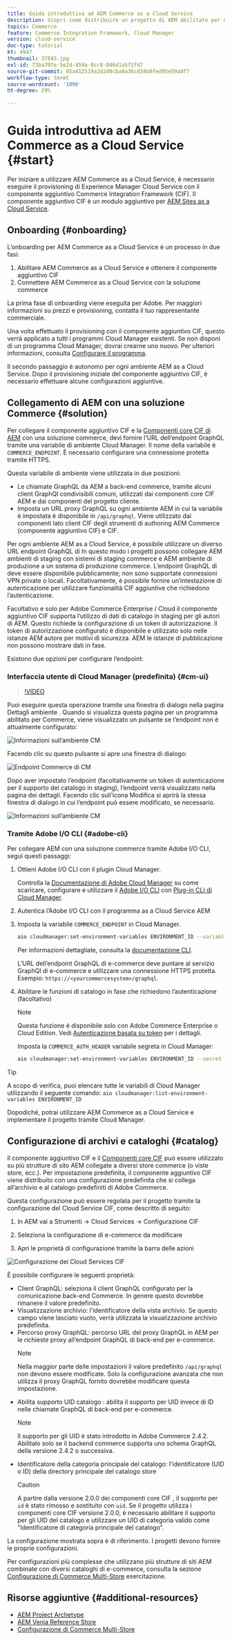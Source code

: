 ```yaml
---
title: Guida introduttiva ad AEM Commerce as a Cloud Service
description: Scopri come distribuire un progetto di AEM abilitato per e-commerce in un ambiente in esecuzione AEM as a Cloud Service. Utilizza le funzioni di Adobe Cloud Manager e una pipeline CI/CD per creare la vetrina di riferimento di Venia in un ambiente in esecuzione.
topics: Commerce
feature: Commerce Integration Framework, Cloud Manager
version: cloud-service
doc-type: tutorial
kt: 4947
thumbnail: 37843.jpg
exl-id: 73ba707e-5e2d-459a-8cc8-846d1a5f2fd7
source-git-commit: 05a412519a2d2d0cba0a36c658b8fed95e59a0f7
workflow-type: tm+mt
source-wordcount: '1096'
ht-degree: 29%

---
```


# Guida introduttiva ad AEM Commerce as a Cloud Service {#start}

Per iniziare a utilizzare AEM Commerce as a Cloud Service, è necessario eseguire il provisioning di Experience Manager Cloud Service con il componente aggiuntivo Commerce Integration Framework (CIF). Il componente aggiuntivo CIF è un modulo aggiuntivo per [AEM Sites as a Cloud Service](https://experienceleague.adobe.com/docs/experience-manager-cloud-service/sites/home.html).

## Onboarding {#onboarding}

L’onboarding per AEM Commerce as a Cloud Service è un processo in due fasi:

1. Abilitare AEM Commerce as a Cloud Service e ottenere il componente aggiuntivo CIF
2. Connettere AEM Commerce as a Cloud Service con la soluzione commerce

La prima fase di onboarding viene eseguita per Adobe. Per maggiori informazioni su prezzi e provisioning, contatta il tuo rappresentante commerciale.

Una volta effettuato il provisioning con il componente aggiuntivo CIF, questo verrà applicato a tutti i programmi Cloud Manager esistenti. Se non disponi di un programma Cloud Manager, dovrai crearne uno nuovo. Per ulteriori informazioni, consulta [Configurare il programma](https://experienceleague.adobe.com/docs/experience-manager-cloud-manager/using/getting-started/setting-up-program.html).

Il secondo passaggio è autonomo per ogni ambiente AEM as a Cloud Service. Dopo il provisioning iniziale del componente aggiuntivo CIF, è necessario effettuare alcune configurazioni aggiuntive.

## Collegamento di AEM con una soluzione Commerce {#solution}

Per collegare il componente aggiuntivo CIF e la [Componenti core CIF di AEM](https://github.com/adobe/aem-core-cif-components) con una soluzione commerce, devi fornire l’URL dell’endpoint GraphQL tramite una variabile di ambiente Cloud Manager. Il nome della variabile è `COMMERCE_ENDPOINT`. È necessario configurare una connessione protetta tramite HTTPS.

Questa variabile di ambiente viene utilizzata in due posizioni:

- Le chiamate GraphQL da AEM a back-end commerce, tramite alcuni client GraphQl condivisibili comuni, utilizzati dai componenti core CIF AEM e dai componenti del progetto cliente.
- Imposta un URL proxy GraphQL su ogni ambiente AEM in cui la variabile è impostata è disponibile in `/api/graphql`. Viene utilizzato dai componenti lato client CIF degli strumenti di authoring AEM Commerce (componente aggiuntivo CIF) e CIF.

Per ogni ambiente AEM as a Cloud Service, è possibile utilizzare un diverso URL endpoint GraphQL di In questo modo i progetti possono collegare AEM ambienti di staging con sistemi di staging commerce e AEM ambiente di produzione a un sistema di produzione commerce. L’endpoint GraphQL di deve essere disponibile pubblicamente; non sono supportate connessioni VPN private o locali. Facoltativamente, è possibile fornire un’intestazione di autenticazione per utilizzare funzionalità CIF aggiuntive che richiedono l’autenticazione.

Facoltativo e solo per Adobe Commerce Enterprise / Cloud il componente aggiuntivo CIF supporta l’utilizzo di dati di catalogo in staging per gli autori di AEM. Questo richiede la configurazione di un token di autorizzazione. Il token di autorizzazione configurato è disponibile e utilizzato solo nelle istanze AEM autore per motivi di sicurezza. AEM le istanze di pubblicazione non possono mostrare dati in fase.

Esistono due opzioni per configurare l’endpoint:

### Interfaccia utente di Cloud Manager (predefinita) {#cm-ui}

>[!VIDEO](https://video.tv.adobe.com/v/37843?quality=12&learn=on)

Puoi eseguire questa operazione tramite una finestra di dialogo nella pagina Dettagli ambiente . Quando si visualizza questa pagina per un programma abilitato per Commerce, viene visualizzato un pulsante se l’endpoint non è attualmente configurato:

![Informazioni sull’ambiente CM](/help/commerce-cloud/assets/commerce-cmui.png)

Facendo clic su questo pulsante si apre una finestra di dialogo:

![Endpoint Commerce di CM](/help/commerce-cloud/assets/commerce-cm-endpoint.png)

Dopo aver impostato l’endpoint (facoltativamente un token di autenticazione per il supporto del catalogo in staging), l’endpoint verrà visualizzato nella pagina dei dettagli. Facendo clic sull’icona Modifica si aprirà la stessa finestra di dialogo in cui l’endpoint può essere modificato, se necessario.

![Informazioni sull’ambiente CM](/help/commerce-cloud/assets/commerce-cmui-done.png)

### Tramite Adobe I/O CLI  {#adobe-cli}

Per collegare AEM con una soluzione commerce tramite Adobe I/O CLI, segui questi passaggi:

1. Ottieni Adobe I/O CLI con il plugin Cloud Manager.

   Controlla la [Documentazione di Adobe Cloud Manager](https://experienceleague.adobe.com/docs/experience-manager-cloud-manager/using/introduction-to-cloud-manager.html?lang=it) su come scaricare, configurare e utilizzare il [Adobe I/O CLI](https://github.com/adobe/aio-cli) con [Plug-in CLI di Cloud Manager](https://github.com/adobe/aio-cli-plugin-cloudmanager).

2. Autentica l’Adobe I/O CLI con il programma as a Cloud Service AEM

3. Imposta la variabile `COMMERCE_ENDPOINT` in Cloud Manager.

   ```bash
   aio cloudmanager:set-environment-variables ENVIRONMENT_ID --variable COMMERCE_ENDPOINT "<Magento GraphQL endpoint URL>"
   ```

   Per informazioni dettagliate, consulta la [documentazione CLI](https://github.com/adobe/aio-cli-plugin-cloudmanager#aio-cloudmanagerset-environment-variables-environmentid).

   L’URL dell’endpoint GraphQL di e-commerce deve puntare al servizio GraphQl di e-commerce e utilizzare una connessione HTTPS protetta. Esempio: `https://<yourcommercesystem>/graphql`.

4. Abilitare le funzioni di catalogo in fase che richiedono l’autenticazione (facoltativo)

   >[!NOTE]
   >
   >Questa funzione è disponibile solo con Adobe Commerce Enterprise o Cloud Edition. Vedi [Autenticazione basata su token](https://devdocs.magento.com/guides/v2.4/get-started/authentication/gs-authentication-token.html#integration-tokens) per i dettagli.

   Imposta la `COMMERCE_AUTH_HEADER` variabile segreta in Cloud Manager:

   ```bash
   aio cloudmanager:set-environment-variables ENVIRONMENT_ID --secret COMMERCE_AUTH_HEADER "Authorization: Bearer <Access Token>"
   ```

>[!TIP]
>
>A scopo di verifica, puoi elencare tutte le variabili di Cloud Manager utilizzando il seguente comando: `aio cloudmanager:list-environment-variables ENVIRONMENT_ID`

Dopodiché, potrai utilizzare AEM Commerce as a Cloud Service e implementare il progetto tramite Cloud Manager.

## Configurazione di archivi e cataloghi {#catalog}

Il componente aggiuntivo CIF e il [Componenti core CIF](https://github.com/adobe/aem-core-cif-components) può essere utilizzato su più strutture di sito AEM collegate a diversi store commerce (o viste store, ecc.). Per impostazione predefinita, il componente aggiuntivo CIF viene distribuito con una configurazione predefinita che si collega all’archivio e al catalogo predefiniti di Adobe Commerce.

Questa configurazione può essere regolata per il progetto tramite la configurazione del Cloud Service CIF, come descritto di seguito:

1. In AEM vai a Strumenti -> Cloud Services -> Configurazione CIF

2. Seleziona la configurazione di e-commerce da modificare

3. Apri le proprietà di configurazione tramite la barra delle azioni

![Configurazione dei Cloud Services CIF](/help/commerce-cloud/assets/cif-cloud-service-config.png)

È possibile configurare le seguenti proprietà:

- Client GraphQL: seleziona il client GraphQL configurato per la comunicazione back-end Commerce. In genere questo dovrebbe rimanere il valore predefinito.
- Visualizzazione archivio: l&#39;identificatore della vista archivio. Se questo campo viene lasciato vuoto, verrà utilizzata la visualizzazione archivio predefinita.
- Percorso proxy GraphQL: percorso URL del proxy GraphQL in AEM per le richieste proxy all’endpoint GraphQL di back-end per e-commerce.
   >[!NOTE]
   >
   > Nella maggior parte delle impostazioni il valore predefinito `/api/graphql` non devono essere modificate. Solo la configurazione avanzata che non utilizza il proxy GraphQL fornito dovrebbe modificare questa impostazione.
- Abilita supporto UID catalogo : abilita il supporto per UID invece di ID nelle chiamate GraphQL di back-end per e-commerce.
   >[!NOTE]
   >
   > Il supporto per gli UID è stato introdotto in Adobe Commerce 2.4.2. Abilitalo solo se il backend commerce supporta uno schema GraphQL della versione 2.4.2 o successiva.
- Identificatore della categoria principale del catalogo: l&#39;identificatore (UID o ID) della directory principale del catalogo store
   >[!CAUTION]
   >
   > A partire dalla versione 2.0.0 dei componenti core CIF , il supporto per `id` è stato rimosso e sostituito con `uid`. Se il progetto utilizza i componenti core CIF versione 2.0.0, è necessario abilitare il supporto per gli UID del catalogo e utilizzare un UID di categoria valido come &quot;Identificatore di categoria principale del catalogo&quot;.

La configurazione mostrata sopra è di riferimento. I progetti devono fornire le proprie configurazioni.

Per configurazioni più complesse che utilizzano più strutture di siti AEM combinate con diversi cataloghi di e-commerce, consulta la sezione [Configurazione di Commerce Multi-Store](configuring/multi-store-setup.md) esercitazione.

## Risorse aggiuntive {#additional-resources}

- [AEM Project Archetype](https://github.com/adobe/aem-project-archetype)
- [AEM Venia Reference Store](https://github.com/adobe/aem-cif-guides-venia)
- [Configurazione di Commerce Multi-Store](configuring/multi-store-setup.md)
